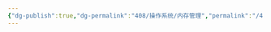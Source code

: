 ```yaml
---
{"dg-publish":true,"dg-permalink":"408/操作系统/内存管理","permalink":"/408/操作系统/内存管理/","dgHomeLink":true,"dgPassFrontmatter":false}
---
```


